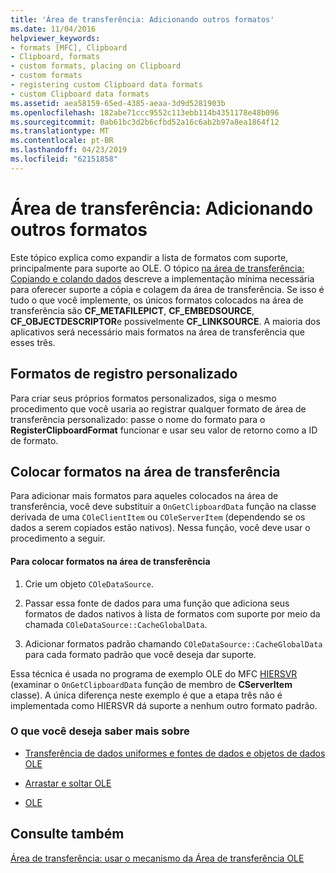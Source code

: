 ```yaml
---
title: 'Área de transferência: Adicionando outros formatos'
ms.date: 11/04/2016
helpviewer_keywords:
- formats [MFC], Clipboard
- Clipboard, formats
- custom formats, placing on Clipboard
- custom formats
- registering custom Clipboard data formats
- custom Clipboard data formats
ms.assetid: aea58159-65ed-4385-aeaa-3d9d5281903b
ms.openlocfilehash: 182abe71ccc9552c113ebb114b4351178e48b096
ms.sourcegitcommit: 0ab61bc3d2b6cfbd52a16c6ab2b97a8ea1864f12
ms.translationtype: MT
ms.contentlocale: pt-BR
ms.lasthandoff: 04/23/2019
ms.locfileid: "62151858"
---
```

# <a name="clipboard-adding-other-formats"></a>Área de transferência: Adicionando outros formatos

Este tópico explica como expandir a lista de formatos com suporte, principalmente para suporte ao OLE. O tópico [na área de transferência: Copiando e colando dados](../mfc/clipboard-copying-and-pasting-data.md) descreve a implementação mínima necessária para oferecer suporte a cópia e colagem da área de transferência. Se isso é tudo o que você implemente, os únicos formatos colocados na área de transferência são **CF_METAFILEPICT**, **CF_EMBEDSOURCE**, **CF_OBJECTDESCRIPTOR**e possivelmente **CF_LINKSOURCE**. A maioria dos aplicativos será necessário mais formatos na área de transferência que esses três.

##  <a name="_core_registering_custom_formats"></a> Formatos de registro personalizado

Para criar seus próprios formatos personalizados, siga o mesmo procedimento que você usaria ao registrar qualquer formato de área de transferência personalizado: passe o nome do formato para o **RegisterClipboardFormat** funcionar e usar seu valor de retorno como a ID de formato.

##  <a name="_core_placing_formats_on_the_clipboard"></a> Colocar formatos na área de transferência

Para adicionar mais formatos para aqueles colocados na área de transferência, você deve substituir a `OnGetClipboardData` função na classe derivada de uma `COleClientItem` ou `COleServerItem` (dependendo se os dados a serem copiados estão nativos). Nessa função, você deve usar o procedimento a seguir.

#### <a name="to-place-formats-on-the-clipboard"></a>Para colocar formatos na área de transferência

1. Crie um objeto `COleDataSource`.

1. Passar essa fonte de dados para uma função que adiciona seus formatos de dados nativos à lista de formatos com suporte por meio da chamada `COleDataSource::CacheGlobalData`.

1. Adicionar formatos padrão chamando `COleDataSource::CacheGlobalData` para cada formato padrão que você deseja dar suporte.

Essa técnica é usada no programa de exemplo OLE do MFC [HIERSVR](../overview/visual-cpp-samples.md) (examinar o `OnGetClipboardData` função de membro de **CServerItem** classe). A única diferença neste exemplo é que a etapa três não é implementada como HIERSVR dá suporte a nenhum outro formato padrão.

### <a name="what-do-you-want-to-know-more-about"></a>O que você deseja saber mais sobre

- [Transferência de dados uniformes e fontes de dados e objetos de dados OLE](../mfc/data-objects-and-data-sources-ole.md)

- [Arrastar e soltar OLE](../mfc/drag-and-drop-ole.md)

- [OLE](../mfc/ole-background.md)

## <a name="see-also"></a>Consulte também

[Área de transferência: usar o mecanismo da Área de transferência OLE](../mfc/clipboard-using-the-ole-clipboard-mechanism.md)
